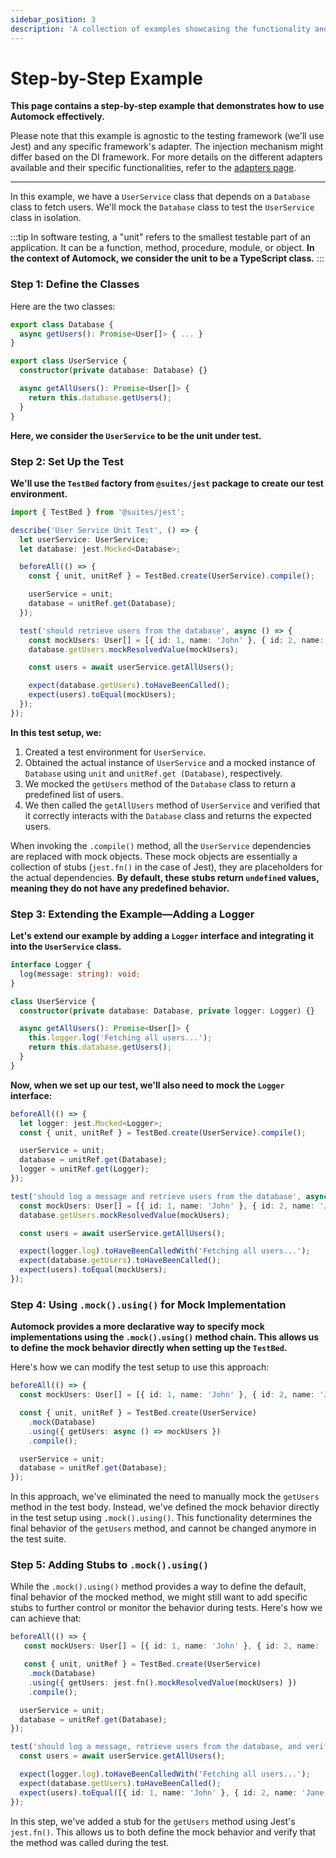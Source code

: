```yaml
---
sidebar_position: 3
description: 'A collection of examples showcasing the functionality and versatility of Automock.'
---
```


# Step-by-Step Example

**This page contains a step-by-step example that demonstrates how to use Automock effectively.**

Please note that this example is agnostic to the testing framework (we'll use Jest) and any specific framework's
adapter. The injection mechanism might differ based on the DI framework.
For more details on the different adapters available and their specific functionalities, refer to the
[adapters page](/docs/adapters/intro).

---

In this example, we have a `UserService` class that depends on a `Database` class to fetch users. We'll mock
the `Database` class to test the `UserService` class in isolation.

:::tip
In software testing, a "unit" refers to the smallest testable part of an application. It can be a function, method,
procedure, module, or object. **In the context of Automock, we consider the unit to be a TypeScript class.**
:::

### Step 1: Define the Classes

Here are the two classes:

```typescript
export class Database {
  async getUsers(): Promise<User[]> { ... }
}

export class UserService {
  constructor(private database: Database) {}

  async getAllUsers(): Promise<User[]> {
    return this.database.getUsers();
  }
}
```

**Here, we consider the `UserService` to be the unit under test.**

### Step 2: Set Up the Test

**We'll use the `TestBed` factory from `@suites/jest` package to create our test environment.**

```typescript
import { TestBed } from '@suites/jest';

describe('User Service Unit Test', () => {
  let userService: UserService;
  let database: jest.Mocked<Database>;

  beforeAll(() => {
    const { unit, unitRef } = TestBed.create(UserService).compile();

    userService = unit;
    database = unitRef.get(Database);
  });

  test('should retrieve users from the database', async () => {
    const mockUsers: User[] = [{ id: 1, name: 'John' }, { id: 2, name: 'Jane'}];
    database.getUsers.mockResolvedValue(mockUsers);

    const users = await userService.getAllUsers();

    expect(database.getUsers).toHaveBeenCalled();
    expect(users).toEqual(mockUsers);
  });
});
```

**In this test setup, we:**

1. Created a test environment for `UserService`.
2. Obtained the actual instance of `UserService` and a mocked instance of `Database` using `unit` and `unitRef.get
   (Database)`, respectively.
3. We mocked the `getUsers` method of the `Database` class to return a predefined list of users.
4. We then called the `getAllUsers` method of `UserService` and verified that it correctly interacts with the `Database`
   class and returns the expected users.

When invoking the `.compile()` method, all the `UserService` dependencies are replaced with mock objects.
These mock objects are essentially a collection of stubs (`jest.fn()` in the case of Jest), they are placeholders for 
the actual dependencies. **By default, these stubs return `undefined` values, meaning they do not have any predefined
behavior.**

### Step 3: Extending the Example—Adding a Logger

**Let's extend our example by adding a `Logger` interface and integrating it into the `UserService` class.**

```typescript
interface Logger {
  log(message: string): void;
}

class UserService {
  constructor(private database: Database, private logger: Logger) {}

  async getAllUsers(): Promise<User[]> {
    this.logger.log('Fetching all users...');
    return this.database.getUsers();
  }
}
```

**Now, when we set up our test, we'll also need to mock the `Logger` interface:**

```typescript
beforeAll(() => {
  let logger: jest.Mocked<Logger>;
  const { unit, unitRef } = TestBed.create(UserService).compile();

  userService = unit;
  database = unitRef.get(Database);
  logger = unitRef.get(Logger);
});

test('should log a message and retrieve users from the database', async () => {
  const mockUsers: User[] = [{ id: 1, name: 'John' }, { id: 2, name: 'Jane' }];
  database.getUsers.mockResolvedValue(mockUsers);

  const users = await userService.getAllUsers();

  expect(logger.log).toHaveBeenCalledWith('Fetching all users...');
  expect(database.getUsers).toHaveBeenCalled();
  expect(users).toEqual(mockUsers);
});
```

### Step 4: Using `.mock().using()` for Mock Implementation

**Automock provides a more declarative way to specify mock implementations using the `.mock().using()` method chain.
This allows us to define the mock behavior directly when setting up the `TestBed`.**

Here's how we can modify the test setup to use this approach:

```typescript
beforeAll(() => {
  const mockUsers: User[] = [{ id: 1, name: 'John' }, { id: 2, name: 'Jane' }];

  const { unit, unitRef } = TestBed.create(UserService)
    .mock(Database)
    .using({ getUsers: async () => mockUsers })
    .compile();

  userService = unit;
  database = unitRef.get(Database);
});
```

In this approach, we've eliminated the need to manually mock the `getUsers` method in the test body. Instead, we've
defined the mock behavior directly in the test setup using `.mock().using()`. This functionality determines the final
behavior of the `getUsers` method, and cannot be changed anymore in the test suite.

### Step 5: Adding Stubs to `.mock().using()`

While the `.mock().using()` method provides a way to define the default, final behavior of the mocked method, we might
still want to add specific stubs to further control or monitor the behavior during tests.
Here's how we can achieve that:

```typescript
beforeAll(() => {
   const mockUsers: User[] = [{ id: 1, name: 'John' }, { id: 2, name: 'Jane' }];

   const { unit, unitRef } = TestBed.create(UserService)
    .mock(Database)
    .using({ getUsers: jest.fn().mockResolvedValue(mockUsers) })
    .compile();

  userService = unit;
  database = unitRef.get(Database);
});

test('should log a message, retrieve users from the database, and verify method call', async () => {
  const users = await userService.getAllUsers();

  expect(logger.log).toHaveBeenCalledWith('Fetching all users...');
  expect(database.getUsers).toHaveBeenCalled();
  expect(users).toEqual([{ id: 1, name: 'John' }, { id: 2, name: 'Jane' }]);
});
```

In this step, we've added a stub for the `getUsers` method using Jest's `jest.fn()`. This allows us to both define the
mock behavior and verify that the method was called during the test.

